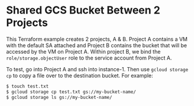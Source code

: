 # Shared GCS Bucket Between 2 Projects

This Terraform example creates 2 projects, A & B. 
Project A contains a VM with the default SA attached 
and Project B contains the bucket that will be accessed 
by the VM on Project A. Within project B, we bind 
the `role/storage.objectUser` role to the service account 
from Project A.

To test, go into Project A and ssh into instance-1. Then use `gcloud storage cp` to copy a file over to the destination bucket. For example:

```bash
$ touch test.txt
$ gcloud storage cp test.txt gs://my-bucket-name/
$ gcloud storage ls gs://my-bucket-name/
```